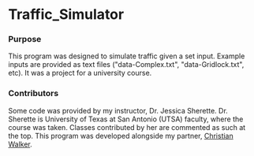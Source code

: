# Traffic_Simulator
### Purpose
This program was designed to simulate traffic given a set input. Example inputs are provided as text files ("data-Complex.txt", "data-Gridlock.txt", etc). It was a project for a university course.

### Contributors
Some code was provided by my instructor, Dr. Jessica Sherette. Dr. Sherette is University of Texas at San Antonio (UTSA) faculty, where the course was taken. Classes contributed by her are commented as such at the top. This program was developed alongside my partner, [Christian Walker](https://github.com/christianhelp).
